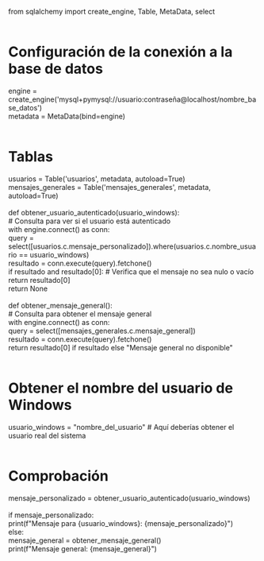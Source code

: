 
<p>

from sqlalchemy import create_engine, Table, MetaData, select <br>
 <br>
# Configuración de la conexión a la base de datos <br>
engine = create_engine('mysql+pymysql://usuario:contraseña@localhost/nombre_base_datos') <br>
metadata = MetaData(bind=engine) <br>
 <br>
# Tablas <br>
usuarios = Table('usuarios', metadata, autoload=True) <br>
mensajes_generales = Table('mensajes_generales', metadata, autoload=True) <br>
 <br>
def obtener_usuario_autenticado(usuario_windows): <br>
    # Consulta para ver si el usuario está autenticado <br>
    with engine.connect() as conn: <br>
        query = select([usuarios.c.mensaje_personalizado]).where(usuarios.c.nombre_usuario == usuario_windows) <br>
        resultado = conn.execute(query).fetchone() <br>
        if resultado and resultado[0]:  # Verifica que el mensaje no sea nulo o vacío <br>
            return resultado[0] <br>
        return None <br>
 <br>
def obtener_mensaje_general(): <br>
    # Consulta para obtener el mensaje general <br>
    with engine.connect() as conn: <br>
        query = select([mensajes_generales.c.mensaje_general]) <br>
        resultado = conn.execute(query).fetchone() <br>
        return resultado[0] if resultado else "Mensaje general no disponible" <br>
 <br>
# Obtener el nombre del usuario de Windows <br>
usuario_windows = "nombre_del_usuario"  # Aquí deberías obtener el usuario real del sistema <br>
 <br>
# Comprobación <br>
mensaje_personalizado = obtener_usuario_autenticado(usuario_windows) <br>
 <br>
if mensaje_personalizado: <br>
    print(f"Mensaje para {usuario_windows}: {mensaje_personalizado}") <br>
else: <br>
    mensaje_general = obtener_mensaje_general() <br>
    print(f"Mensaje general: {mensaje_general}") <br>
 <br>



</p>




